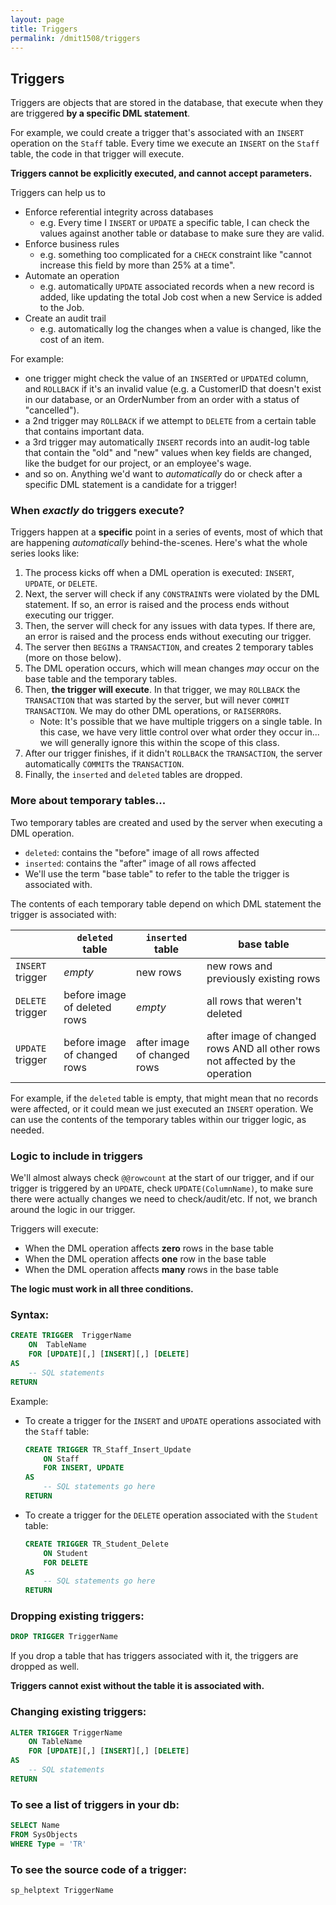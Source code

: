 ```yaml
---
layout: page
title: Triggers
permalink: /dmit1508/triggers
---
```


## Triggers

Triggers are objects that are stored in the database, that execute when they are triggered **by a specific DML statement**.

For example, we could create a trigger that's associated with an `INSERT` operation on the `Staff` table. Every time we execute an `INSERT` on the `Staff` table, the code in that trigger will execute.

**Triggers cannot be explicitly executed, and cannot accept parameters.**

Triggers can help us to
- Enforce referential integrity across databases
    - e.g. Every time I `INSERT` or `UPDATE` a specific table, I can check the values against another table or database to make sure they are valid.
- Enforce business rules
    - e.g. something too complicated for a `CHECK` constraint like "cannot increase this field by more than 25% at a time".
- Automate an operation
    - e.g. automatically `UPDATE` associated records when a new record is added, like updating the total Job cost when a new Service is added to the Job.
- Create an audit trail
    - e.g. automatically log the changes when a value is changed, like the cost of an item.

For example: 
+ one trigger might check the value of an `INSERT`ed or `UPDATE`d column, and `ROLLBACK` if it's an invalid value (e.g. a CustomerID that doesn't exist in our database, or an OrderNumber from an order with a status of "cancelled").
+ a 2nd trigger may `ROLLBACK` if we attempt to `DELETE` from a certain table that contains important data.
+ a 3rd trigger may automatically `INSERT` records into an audit-log table that contain the "old" and "new" values when key fields are changed, like the budget for our project, or an employee's wage.
+ and so on. Anything we'd want to *automatically* do or check after a specific DML statement is a candidate for a trigger!

### When *exactly* do triggers execute?
Triggers happen at a **specific** point in a series of events, most of which that are happening *automatically* behind-the-scenes. Here's what the whole series looks like:
1. The process kicks off when a DML operation is executed: `INSERT`, `UPDATE`, or `DELETE`.
1. Next, the server will check if any `CONSTRAINT`s were violated by the DML statement. If so, an error is raised and the process ends without executing our trigger.
1. Then, the server will check for any issues with data types. If there are, an error is raised and the process ends without executing our trigger.
1. The server then `BEGIN`s a `TRANSACTION`, and creates 2 temporary tables (more on those below).
1. The DML operation occurs, which will mean changes *may* occur on the base table and the temporary tables.
1. Then, **the trigger will execute**. In that trigger, we may `ROLLBACK` the `TRANSACTION` that was started by the server, but will never `COMMIT TRANSACTION`. We may do other DML operations, or `RAISERROR`s.
    + Note: It's possible that we have multiple triggers on a single table. In this case, we have very little control over what order they occur in... we will generally ignore this within the scope of this class.
1. After our trigger finishes, if it didn't `ROLLBACK` the `TRANSACTION`, the server automatically `COMMIT`s the `TRANSACTION`.
1. Finally, the `inserted` and `deleted` tables are dropped.


### More about temporary tables...
Two temporary tables are created and used by the server when executing a DML operation.
- `deleted`: contains the "before" image of all rows affected
- `inserted`: contains the "after" image of all rows affected
- We'll use the term "base table" to refer to the table the trigger is associated with.

The contents of each temporary table depend on which DML statement the trigger is associated with:

| |  `deleted` table | `inserted` table | base table
--- | --- | --- | --- 
`INSERT` trigger | *empty* | new rows | new rows and previously existing rows
`DELETE` trigger | before image of deleted rows | *empty* | all rows that weren't deleted
`UPDATE` trigger |  before image of changed rows | after image of changed rows | after image of changed rows AND all other rows not affected by the operation

For example, if the `deleted` table is empty, that might mean that no records were affected, or it could mean we just executed an `INSERT` operation. We can use the contents of the temporary tables within our trigger logic, as needed.

### Logic to include in triggers
We'll almost always check `@@rowcount` at the start of our trigger, and if our trigger is triggered by an `UPDATE`, check `UPDATE(ColumnName)`, to make sure there were actually changes we need to check/audit/etc. If not, we branch around the logic in our trigger.

Triggers will execute:
- When the DML operation affects **zero** rows in the base table
- When the DML operation affects **one** row in the base table
- When the DML operation affects **many** rows in the base table

**The logic must work in all three conditions.**

### Syntax:
```sql
CREATE TRIGGER	TriggerName
	ON	TableName
	FOR [UPDATE][,] [INSERT][,] [DELETE]	
AS
	-- SQL statements
RETURN
```

Example:
- To create a trigger for the `INSERT` and `UPDATE` operations associated with the `Staff` table:
    ```sql
    CREATE TRIGGER TR_Staff_Insert_Update
        ON Staff 
        FOR INSERT, UPDATE	
    AS
        -- SQL statements go here
    RETURN
    ```

- To create a trigger for the `DELETE` operation associated with the `Student` table:
    ```sql
    CREATE TRIGGER TR_Student_Delete
        ON Student 
        FOR DELETE	
    AS
        -- SQL statements go here
    RETURN
    ```

### Dropping existing triggers:
```sql
DROP TRIGGER TriggerName
```
    
If you drop a table that has triggers associated with it, the triggers are dropped as well.

**Triggers cannot exist without the table it is associated with.**

### Changing existing triggers:
```sql
ALTER TRIGGER TriggerName
    ON TableName
    FOR [UPDATE][,] [INSERT][,] [DELETE]
AS
    -- SQL statements
RETURN
```

### To see a list of triggers in your db:
```sql
SELECT Name 
FROM SysObjects 
WHERE Type = 'TR'
```

### To see the source code of a trigger:
```sql
sp_helptext TriggerName
```